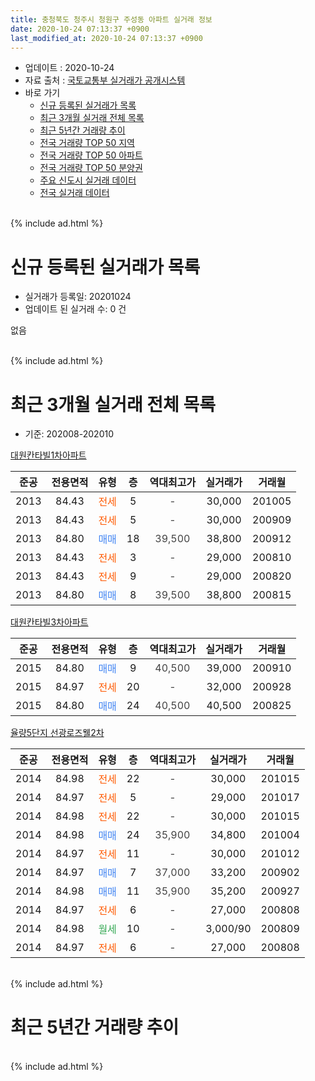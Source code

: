 ```yaml
---
title: 충청북도 청주시 청원구 주성동 아파트 실거래 정보
date: 2020-10-24 07:13:37 +0900
last_modified_at: 2020-10-24 07:13:37 +0900
---
```


* 업데이트 : 2020-10-24
* 자료 출처 : [국토교통부 실거래가 공개시스템](http://rt.molit.go.kr)
* 바로 가기
    * [신규 등록된 실거래가 목록](#신규-등록된-실거래가-목록)
    * [최근 3개월 실거래 전체 목록](#최근-3개월-실거래-전체-목록)
    * [최근 5년간 거래량 추이](#최근-5년간-거래량-추이)
    * [전국 거래량 TOP 50 지역](https://inasie.github.io/apt-trade-info/최근-3개월-전국에서-가장-거래가-많이-발생한-지역)
    * [전국 거래량 TOP 50 아파트](https://inasie.github.io/apt-trade-info/최근-3개월-전국에서-가장-거래가-많이-발생한-아파트)
    * [전국 거래량 TOP 50 분양권](https://inasie.github.io/apt-trade-info/최근-3개월-전국에서-가장-거래가-많이-발생한-분양권)
    * [주요 신도시 실거래 데이터](https://inasie.github.io/apt-trade-info/주요-신도시)
    * [전국 실거래 데이터](https://inasie.github.io/apt-trade-info/전국)
<br>
{% include ad.html %}
<br>

# 신규 등록된 실거래가 목록
* 실거래가 등록일: 20201024
* 업데이트 된 실거래 수: 0 건

없음

<br>
{% include ad.html %}
<br>

# 최근 3개월 실거래 전체 목록
* 기준: 202008-202010


[대원칸타빌1차아파트](https://search.naver.com/search.naver?query=%EC%B6%A9%EC%B2%AD%EB%B6%81%EB%8F%84+%EC%B2%AD%EC%A3%BC%EC%8B%9C+%EC%B2%AD%EC%9B%90%EA%B5%AC+%EC%A3%BC%EC%84%B1%EB%8F%99+%EB%8C%80%EC%9B%90%EC%B9%B8%ED%83%80%EB%B9%8C1%EC%B0%A8%EC%95%84%ED%8C%8C%ED%8A%B8)

|준공|전용면적|유형|층|역대최고가|실거래가|거래월|
|:---:|:---:|:---:|:---:|:---:|:---:|:---:|
|2013|84.43|<span style="color:#ff5a00">전세</span>|5|<span style="color:#444444">-</span>|30,000|201005|
|2013|84.43|<span style="color:#ff5a00">전세</span>|5|<span style="color:#444444">-</span>|30,000|200909|
|2013|84.80|<span style="color:#4285f3">매매</span>|18|<span style="color:#444444">39,500</span>|38,800|200912|
|2013|84.43|<span style="color:#ff5a00">전세</span>|3|<span style="color:#444444">-</span>|29,000|200810|
|2013|84.43|<span style="color:#ff5a00">전세</span>|9|<span style="color:#444444">-</span>|29,000|200820|
|2013|84.80|<span style="color:#4285f3">매매</span>|8|<span style="color:#444444">39,500</span>|38,800|200815|

[대원칸타빌3차아파트](https://search.naver.com/search.naver?query=%EC%B6%A9%EC%B2%AD%EB%B6%81%EB%8F%84+%EC%B2%AD%EC%A3%BC%EC%8B%9C+%EC%B2%AD%EC%9B%90%EA%B5%AC+%EC%A3%BC%EC%84%B1%EB%8F%99+%EB%8C%80%EC%9B%90%EC%B9%B8%ED%83%80%EB%B9%8C3%EC%B0%A8%EC%95%84%ED%8C%8C%ED%8A%B8)

|준공|전용면적|유형|층|역대최고가|실거래가|거래월|
|:---:|:---:|:---:|:---:|:---:|:---:|:---:|
|2015|84.80|<span style="color:#4285f3">매매</span>|9|<span style="color:#444444">40,500</span>|39,000|200910|
|2015|84.97|<span style="color:#ff5a00">전세</span>|20|<span style="color:#444444">-</span>|32,000|200928|
|2015|84.80|<span style="color:#4285f3">매매</span>|24|<span style="color:#444444">40,500</span>|40,500|200825|

[율량5단지 선광로즈웰2차](https://search.naver.com/search.naver?query=%EC%B6%A9%EC%B2%AD%EB%B6%81%EB%8F%84+%EC%B2%AD%EC%A3%BC%EC%8B%9C+%EC%B2%AD%EC%9B%90%EA%B5%AC+%EC%A3%BC%EC%84%B1%EB%8F%99+%EC%9C%A8%EB%9F%895%EB%8B%A8%EC%A7%80+%EC%84%A0%EA%B4%91%EB%A1%9C%EC%A6%88%EC%9B%B02%EC%B0%A8)

|준공|전용면적|유형|층|역대최고가|실거래가|거래월|
|:---:|:---:|:---:|:---:|:---:|:---:|:---:|
|2014|84.98|<span style="color:#ff5a00">전세</span>|22|<span style="color:#444444">-</span>|30,000|201015|
|2014|84.97|<span style="color:#ff5a00">전세</span>|5|<span style="color:#444444">-</span>|29,000|201017|
|2014|84.98|<span style="color:#ff5a00">전세</span>|22|<span style="color:#444444">-</span>|30,000|201015|
|2014|84.98|<span style="color:#4285f3">매매</span>|24|<span style="color:#444444">35,900</span>|34,800|201004|
|2014|84.97|<span style="color:#ff5a00">전세</span>|11|<span style="color:#444444">-</span>|30,000|201012|
|2014|84.97|<span style="color:#4285f3">매매</span>|7|<span style="color:#444444">37,000</span>|33,200|200902|
|2014|84.98|<span style="color:#4285f3">매매</span>|11|<span style="color:#444444">35,900</span>|35,200|200927|
|2014|84.97|<span style="color:#ff5a00">전세</span>|6|<span style="color:#444444">-</span>|27,000|200808|
|2014|84.98|<span style="color:#34a853">월세</span>|10|<span style="color:#444444">-</span>|3,000/90|200809|
|2014|84.97|<span style="color:#ff5a00">전세</span>|6|<span style="color:#444444">-</span>|27,000|200808|


<br>
{% include ad.html %}
<br>

# 최근 5년간 거래량 추이


<div style="width:100%;">
    <canvas id="deal_progress" height="200"></canvas>
</div>

<script>
new Chart(document.getElementById("deal_progress"), {
    type: 'line',
    data: {
        labels: ['201510','201511','201512','201601','201602','201603','201604','201605','201606','201607','201608','201609','201610','201611','201612','201701','201702','201703','201704','201705','201706','201707','201708','201709','201710','201711','201712','201801','201802','201803','201804','201805','201806','201807','201808','201809','201810','201811','201812','201901','201902','201903','201904','201905','201906','201907','201908','201909','201910','201911','201912','202001','202002','202003','202004','202005','202006','202007','202008','202009','202010'],
        datasets: [{
            label: '매매',
            pointRadius: 1,
            data: [9, 4, 7, 3, 7, 4, 4, 5, 6, 6, 4, 6, 10, 9, 11, 11, 15, 7, 10, 12, 17, 12, 10, 9, 7, 18, 10, 14, 14, 24, 7, 9, 5, 5, 6, 4, 13, 7, 3, 7, 9, 9, 10, 11, 13, 13, 12, 16, 33, 58, 58, 21, 18, 28, 28, 40, 14, 0, 2, 4, 1],
            borderColor: "rgba(255, 201, 14, 1)",
            backgroundColor: "rgba(255, 201, 14, 0.5)",
            fill: false,
            lineTension: 0
        },{
            label: '전월세',
            pointRadius: 1,
            data: [2, 0, 4, 3, 3, 4, 3, 2, 1, 3, 1, 2, 1, 3, 9, 8, 9, 10, 7, 3, 1, 4, 1, 1, 3, 1, 8, 8, 4, 8, 4, 2, 6, 8, 4, 7, 6, 3, 8, 9, 10, 9, 5, 6, 7, 3, 2, 0, 2, 9, 12, 18, 20, 14, 15, 18, 10, 11, 5, 2, 5],
            borderColor: "rgba(0, 141, 185, 1)",
            backgroundColor: "rgba(0, 141, 185, 0.5)",
            fill: false,
            lineTension: 0
        }
        ]
    },
    options: {
        responsive: true,
        title: {
            display: false
        },
        tooltips: {
            mode: 'index',
            intersect: false
        },
        hover: {
            mode: 'nearest',
            intersect: true
        },
        scales: {
            xAxes: [{
                display: true,
                scaleLabel: {
                    display: true,
                    labelString: '년/월'
                }
            }],
            yAxes: [{
                display: true,
                ticks: {
                    suggestedMin: 0,
                },
                scaleLabel: {
                    display: true,
                    labelString: '실거래 수'
                }
            }]
        }
    }
});

</script>


<br>
{% include ad.html %}
<br>

